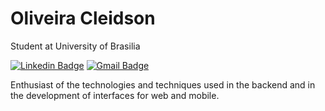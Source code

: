# Oliveira Cleidson
Student at University of Brasilia

[![Linkedin Badge](https://img.shields.io/badge/-Oliveira%20Cleidson-041dec?style=flat-square&logo=Linkedin&logoColor=white&link=https://www.linkedin.com/in/cleidson-oliveira-10a053168/)](https://www.linkedin.com/in/cleidson-oliveira-10a053168/) 
[![Gmail Badge](https://img.shields.io/badge/-gk.cleidson@yahoo.com.br-041dec?style=flat-square&logo=Yahoo&logoColor=white&link=mailto:gk.cleidson@yahoo.com.br)](mailto:gk.cleidson@yahoo.com.br)

Enthusiast of the technologies and techniques used in the backend and in the development of interfaces for web and mobile.



<!--
**OliveiraCleidson/OliveiraCleidson** is a ✨ _special_ ✨ repository because its `README.md` (this file) appears on your GitHub profile.

Here are some ideas to get you started:

- 🔭 I’m currently working on ...
- 🌱 I’m currently learning ...
- 👯 I’m looking to collaborate on ...
- 🤔 I’m looking for help with ...
- 💬 Ask me about ...
- 📫 How to reach me: ...
- 😄 Pronouns: ...
- ⚡ Fun fact: ...
-->
